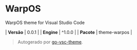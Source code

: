 # WarpOS

WarpOS theme for Visual Studio Code

| **Versão** | 0.0.1 |
| **Engine** | ^1.0.0 |
| **Pacote** | theme-warpos |

> Autogerado por [go-vsc-theme](https://github.com/natalbu/go-vsc-theme).
